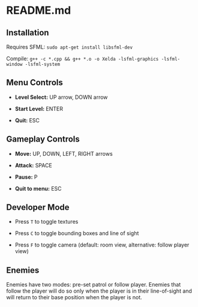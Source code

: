 # README.md

## Installation

Requires SFML: `sudo apt-get install libsfml-dev`

Compile: `g++ -c *.cpp && g++ *.o -o Xelda -lsfml-graphics -lsfml-window -lsfml-system`

## Menu Controls

* **Level Select:** UP arrow, DOWN arrow

* **Start Level:** ENTER

* **Quit:** ESC

## Gameplay Controls

* **Move:** UP, DOWN, LEFT, RIGHT arrows

* **Attack:** SPACE

* **Pause:** P

* **Quit to menu:** ESC

## Developer Mode

* Press `T` to toggle textures

* Press `C` to toggle bounding boxes and line of sight

* Press `F` to toggle camera (default: room view, alternative: follow player view)

## Enemies

Enemies have two modes: pre-set patrol or follow player.  Enemies that follow the player will do so only when the player is in their line-of-sight and will return to their base position when the player is not.
